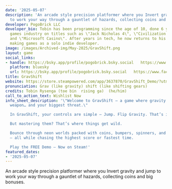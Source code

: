 ```yaml
---
date: '2025-05-07'
description: 'An arcade style precision platformer where you Invert gravity and jump
  to work your way through a gauntlet of hazards, collecting coins and big bonuses. '
developer: PogoBrick LLC
developer_bio: Tobin has been programming since the age of 10, done 6 years in the
  games industry on titles such as \"Jack Nicholas 4\", \"Civilization 2 Network Edition\",
  and \"Microsoft Casino\". After years in tech, he now returns to his passion of
  making games as a solo indie developer.
image: /images/Archived-img/May-2025/GravShift.png
layout: game
social_links:
- handle: https://bsky.app/profile/pogobrick.bsky.social   https://www.facebook.com/profile.php?id=61571274210590  https://discord.gg/aXmRGvD7Yn
  platform: bluesky
  url: https://bsky.app/profile/pogobrick.bsky.social   https://www.facebook.com/profile.php?id=61571274210590  https://discord.gg/aXmRGvD7Yn
title: GravShift
website: https://store.steampowered.com/app/3637870/GravShift_Demo/?utm_source=event&utm_campaign=games_yall
pronunciation: Grav (like gravity) shift (like shifting gears)
credits: Tobin Rysenga (toe bin  rising ga)  (he/him)
call_to_action_text: Wishlist Now
info_sheet_description: '\"Welcome to GravShift — a game where gravity is your greatest
  weapon… and your biggest threat.\"

  In GravShift, your controls are simple — Jump. Flip Gravity. That’s it.

  But mastering them? That’s where things get wild.

  Bounce through neon worlds packed with coins, bumpers, spinners, and brutal hazards
  — all while chasing the highest score or fastest time.

  Play the FREE Demo — Now on Steam!'
featured_dates:
- '2025-05-07'
---
```



An arcade style precision platformer where you Invert gravity and jump to work your way through a gauntlet of hazards, collecting coins and big bonuses.
